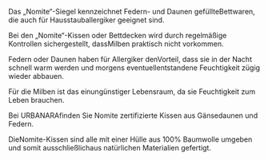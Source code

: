 Das „Nomite“-Siegel kennzeichnet Federn- und Daunen gefüllteBettwaren, die auch für Hausstauballergiker geeignet sind.

Bei den „Nomite“-Kissen oder Bettdecken wird durch regelmäßige Kontrollen sichergestellt, dassMilben praktisch nicht vorkommen.

Federn oder Daunen haben für Allergiker denVorteil, dass sie in der Nacht schnell warm werden und morgens eventuellentstandene Feuchtigkeit zügig wieder abbauen.

Für die Milben ist das einungünstiger Lebensraum, da sie Feuchtigkeit zum Leben brauchen.

Bei URBANARAfinden Sie Nomite zertifizierte Kissen aus Gänsedaunen und Federn.

DieNomite-Kissen sind alle mit einer Hülle aus 100% Baumwolle umgeben und somit ausschließlichaus natürlichen Materialien gefertigt.
